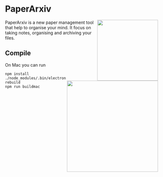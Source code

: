 # PaperArxiv

<img src="https://user-images.githubusercontent.com/1419566/42982474-04dc27b8-8c14-11e8-8a07-a15e6007c6a8.png" align="right" width="200">


PaperArxiv is a new paper management tool that help to organise your mind. It focus on taking notes, organising and archiving your files.

## 
<img src="https://user-images.githubusercontent.com/1419566/42982538-4dc1ac46-8c14-11e8-859a-e4d2c826250b.png" align="right" width="300">

## Compile
On Mac you can run
```
npm install
./node_modules/.bin/electron-rebuild
npm run buildmac
```
